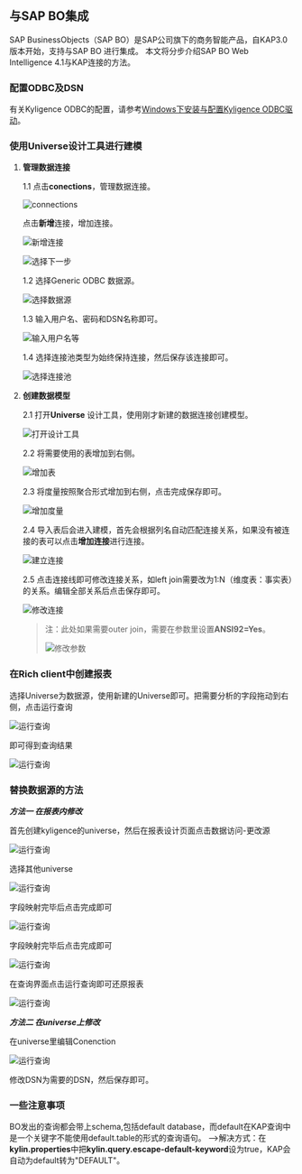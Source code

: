 ## 与SAP BO集成

SAP BusinessObjects（SAP BO）是SAP公司旗下的商务智能产品，自KAP3.0版本开始，支持与SAP BO 进行集成。
本文将分步介绍SAP BO Web Intelligence 4.1与KAP连接的方法。

### 配置ODBC及DSN

有关Kyligence ODBC的配置，请参考[Windows下安装与配置Kyligence ODBC驱动](http://docs.kyligence.io/v3.0/zh-cn/driver/kyligence_odbc_win.cn.html)。

### 使用Universe设计工具进行建模

1. **管理数据连接**

   1.1 点击**conections**，管理数据连接。

   ![connections](images/SAP_BO/connections.png)

   点击**新增**连接，增加连接。

   ![新增连接](images/SAP_BO/add_connection.png)

   ![选择下一步](images/SAP_BO/add_connection_next.png)

   1.2 选择Generic ODBC 数据源。

   ![选择数据源](images/SAP_BO/generic_odbc.png)

   1.3 输入用户名、密码和DSN名称即可。

   ![输入用户名等](images/SAP_BO/define_connection.png)

   1.4 选择连接池类型为始终保持连接，然后保存该连接即可。

   ![选择连接池](images/SAP_BO/keep_connection.png)

2. **创建数据模型**

   2.1 打开**Universe** 设计工具，使用刚才新建的数据连接创建模型。

   ![打开设计工具](images/SAP_BO/open_universe.png)

   2.2 将需要使用的表增加到右侧。

   ![增加表](images/SAP_BO/add_universe_table.png)

   2.3 将度量按照聚合形式增加到右侧，点击完成保存即可。

   ![增加度量](images/SAP_BO/add_universe_sum.png)

   2.4 导入表后会进入建模，首先会根据列名自动匹配连接关系，如果没有被连接的表可以点击**增加连接**进行连接。

   ![建立连接](images/SAP_BO/universe_model.png)

   2.5 点击连接线即可修改连接关系，如left join需要改为1:N（维度表：事实表）的关系。编辑全部关系后点击保存即可。

   ![修改连接](images/SAP_BO/universe_connection.png)

   > 注：此处如果需要outer join，需要在参数里设置**ANSI92=Yes**。
   >
   > ![修改参数](images/SAP_BO/universe_model_ansi92.jpg)

### 在Rich client中创建报表

   选择Universe为数据源，使用新建的Universe即可。把需要分析的字段拖动到右侧，点击运行查询

   ![运行查询](images/SAP_BO/3.1_query.png)

   即可得到查询结果

   ![运行查询](images/SAP_BO/3.2_queryend.png)

### 替换数据源的方法
   
   ***方法一 在报表内修改***

   首先创建kyligence的universe，然后在报表设计页面点击数据访问-更改源
   
   ![运行查询](images/SAP_BO/4.1.png)

   选择其他universe
   
   ![运行查询](images/SAP_BO/4.2.png)

   字段映射完毕后点击完成即可

   ![运行查询](images/SAP_BO/4.2.png)

   字段映射完毕后点击完成即可

   ![运行查询](images/SAP_BO/4.3.png)

   在查询界面点击运行查询即可还原报表

   ![运行查询](images/SAP_BO/4.4.png)

   ***方法二 在universe上修改***
   
   在universe里编辑Conenction
 
   ![运行查询](images/SAP_BO/4.5.png)

   修改DSN为需要的DSN，然后保存即可。

### 一些注意事项

BO发出的查询都会带上schema,包括default database，而default在KAP查询中是一个关键字不能使用default.table的形式的查询语句。
-->解决方式：在**kylin.properties**中把**kylin.query.escape-default-keyword**设为true，KAP会自动为default转为"DEFAULT"。


    


    











